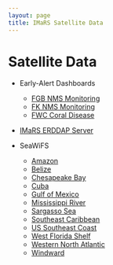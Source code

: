 ```yaml
---
layout: page
title: IMaRS Satellite Data
---
```


# Satellite Data
*  Early-Alert Dashboards
    - [FGB NMS Monitoring]( http://35.209.104.85:3000/ )
    - [FK NMS Monitoring](http://35.211.75.134:3000/)
    - [FWC Coral Disease](http://35.208.211.184:3000/)

* [IMaRS ERDDAP Server](http://131.247.136.200:8080/erddap)

* SeaWiFS
    - [Amazon](http://imars.usf.edu/products/pass/seawifs/amaz/years)
    - [Belize](http://imars.usf.edu/products/pass/seawifs/belize/years)
    - [Chesapeake Bay](http://imars.usf.edu/products/pass/seawifs/cbay/years)
    - [Cuba](http://imars.usf.edu/products/pass/seawifs/cuba/years)
    - [Gulf of Mexico](http://imars.usf.edu/products/pass/seawifs/gcoos/years)
    - [Mississippi River](http://imars.usf.edu/products/pass/seawifs/mriver/years)
    - [Sargasso Sea](http://imars.usf.edu/products/pass/seawifs/sarg/years)
    - [Southeast Caribbean](http://imars.usf.edu/products/pass/seawifs/scar/years)
    - [US Southeast Coast](http://imars.usf.edu/products/pass/seawifs/seacoos/years)
    - [West Florida Shelf](http://imars.usf.edu/products/pass/seawifs/florida/years)
    - [Western North Atlantic](http://imars.usf.edu/products/pass/seawifs/wna/years)
    - [Windward](http://imars.usf.edu/products/pass/seawifs/windward/years)

<!--
* HTTP Download
    - [Gulf of Mexico](http://imars-webserver-01.marine.usf.edu/gom/)
    - [Global](http://imars-webserver-01.marine.usf.edu/global/)
    - [GCOOS](http://imars-webserver-01.marine.usf.edu/gcoos/)
-->

<!--
* [FTP Upload](ftp://imars.marine.usf.edu/)
* [Deprecated Endpoints](deprecated-data-access)
-->
